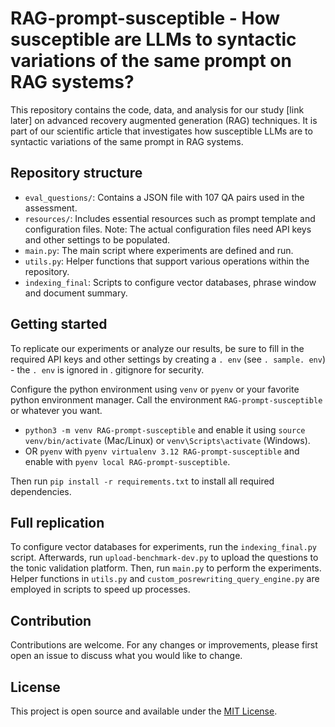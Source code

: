 # RAG-prompt-susceptible - How susceptible are LLMs to syntactic variations of the same prompt on RAG systems?

This repository contains the code, data, and analysis for our study [link later] on advanced recovery augmented generation (RAG) techniques. It is part of our scientific article that investigates how susceptible LLMs are to syntactic variations of the same prompt in RAG systems.

## Repository structure

- `eval_questions/`: Contains a JSON file with 107 QA pairs used in the assessment.
- `resources/`: Includes essential resources such as prompt template and configuration files. Note: The actual configuration files need API keys and other settings to be populated.
- `main.py`: The main script where experiments are defined and run.
- `utils.py`: Helper functions that support various operations within the repository.
- `indexing_final`: Scripts to configure vector databases, phrase window and document summary.

## Getting started

To replicate our experiments or analyze our results, be sure to fill in the required API keys and other settings by creating a `. env` (see `. sample. env`) - the `. env` is ignored in . gitignore for security.

Configure the python environment using `venv` or `pyenv` or your favorite python environment manager. Call the environment `RAG-prompt-susceptible` or whatever you want.
- `python3 -m venv RAG-prompt-susceptible` and enable it using `source venv/bin/activate` (Mac/Linux) or `venv\Scripts\activate` (Windows).
- OR `pyenv` with `pyenv virtualenv 3.12 RAG-prompt-susceptible` and enable with `pyenv local RAG-prompt-susceptible`.

Then run `pip install -r requirements.txt` to install all required dependencies.

## Full replication

To configure vector databases for experiments, run the `indexing_final.py` script. Afterwards, run `upload-benchmark-dev.py` to upload the questions to the tonic validation platform. Then, run `main.py` to perform the experiments. Helper functions in `utils.py` and `custom_posrewriting_query_engine.py` are employed in scripts to speed up processes.

## Contribution

Contributions are welcome. For any changes or improvements, please first open an issue to discuss what you would like to change.

## License

This project is open source and available under the [MIT License](LICENSE).
